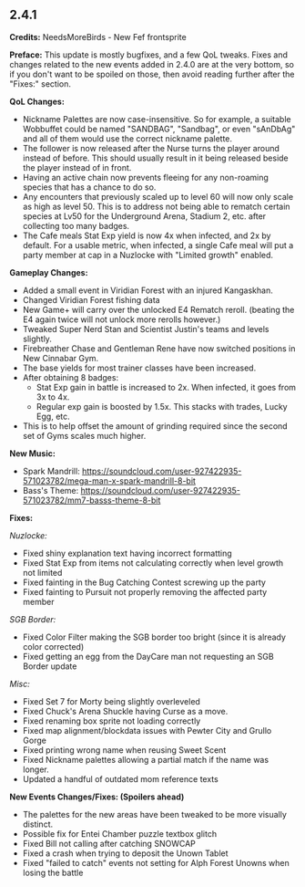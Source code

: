 2.4.1
--------------
**Credits:**
NeedsMoreBirds - New Fef frontsprite 

**Preface:**
This update is mostly bugfixes, and a few QoL tweaks. Fixes and changes related to the new events added in 2.4.0 are at the very bottom, so if you don't want to be spoiled on those, then avoid reading further after the "Fixes:" section.

**QoL Changes:**
 - Nickname Palettes are now case-insensitive. So for example, a suitable Wobbuffet could be named "SANDBAG", "Sandbag", or even "sAnDbAg" and all of them would use the correct nickname palette.
 - The follower is now released after the Nurse turns the player around instead of before. This should usually result in it being released beside the player instead of in front.
 - Having an active chain now prevents fleeing for any non-roaming species that has a chance to do so.
 - Any encounters that previously scaled up to level 60 will now only scale as high as level 50. This is to address not being able to rematch certain species at Lv50 for the Underground Arena, Stadium 2, etc. after collecting too many badges.
 - The Cafe meals Stat Exp yield is now 4x when infected, and 2x by default. For a usable metric, when infected, a single Cafe meal will put a party member at cap in a Nuzlocke with "Limited growth" enabled.

**Gameplay Changes:**
 - Added a small event in Viridian Forest with an injured Kangaskhan.
 - Changed Viridian Forest fishing data
 - New Game+ will carry over the unlocked E4 Rematch reroll. (beating the E4 again twice will not unlock more rerolls however.)
 - Tweaked Super Nerd Stan and Scientist Justin's teams and levels slightly.
 - Firebreather Chase and Gentleman Rene have now switched positions in New Cinnabar Gym.
 - The base yields for most trainer classes have been increased.
 - After obtaining 8 badges: 
	 * Stat Exp gain in battle is increased to 2x. When infected, it goes from 3x to 4x.
	 * Regular exp gain is boosted by 1.5x. This stacks with trades, Lucky Egg, etc.
 - This is to help offset the amount of grinding required since the second set of Gyms scales much higher.

**New Music:**
 - Spark Mandrill: https://soundcloud.com/user-927422935-571023782/mega-man-x-spark-mandrill-8-bit
 - Bass's Theme: https://soundcloud.com/user-927422935-571023782/mm7-basss-theme-8-bit

**Fixes:**

*Nuzlocke:*
 - Fixed shiny explanation text having incorrect formatting
 - Fixed Stat Exp from items not calculating correctly when level growth not limited
 - Fixed fainting in the Bug Catching Contest screwing up the party
 - Fixed fainting to Pursuit not properly removing the affected party member

*SGB Border:*
 - Fixed Color Filter making the SGB border too bright (since it is already color corrected)
 - Fixed getting an egg from the DayCare man not requesting an SGB Border update

*Misc:*
 - Fixed Set 7 for Morty being slightly overleveled
 - Fixed Chuck's Arena Shuckle having Curse as a move.
 - Fixed renaming box sprite not loading correctly
 - Fixed map alignment/blockdata issues with Pewter City and Grullo Gorge
 - Fixed printing wrong name when reusing Sweet Scent
 - Fixed Nickname palettes allowing a partial match if the name was longer.
 - Updated a handful of outdated mom reference texts

**New Events Changes/Fixes: (Spoilers ahead)**
 - The palettes for the new areas have been tweaked to be more visually distinct.
 - Possible fix for Entei Chamber puzzle textbox glitch
 - Fixed Bill not calling after catching SNOWCAP
 - Fixed a crash when trying to deposit the Unown Tablet
 - Fixed "failed to catch" events not setting for Alph Forest Unowns when losing the battle
